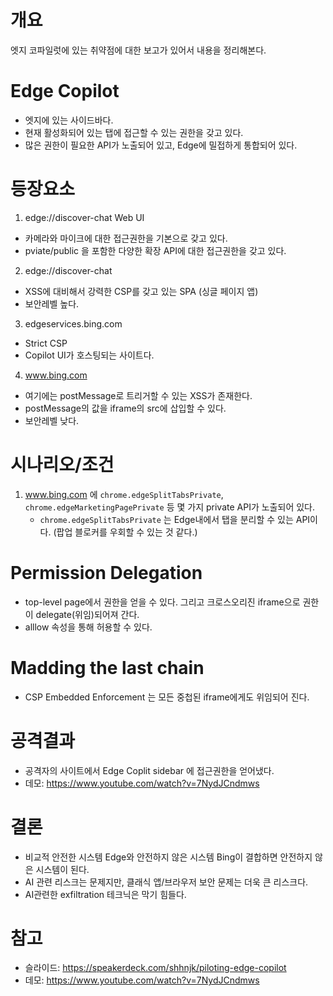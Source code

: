 

# 개요
엣지 코파일럿에 있는 취약점에 대한 보고가 있어서 내용을 정리해본다.

# Edge Copilot
- 엣지에 있는 사이드바다. 
- 현재 활성화되어 있는 탭에 접근할 수 있는 권한을 갖고 있다. 
- 많은 권한이 필요한 API가 노출되어 있고, Edge에 밀접하게 통합되어 있다. 

# 등장요소
1. edge://discover-chat Web UI
- 카메라와 마이크에 대한 접근권한을 기본으로 갖고 있다. 
- pviate/public 을 포함한 다양한 확장 API에 대한 접근권한을 갖고 있다. 

2. edge://discover-chat
- XSS에 대비해서 강력한 CSP를 갖고 있는 SPA (싱글 페이지 앱)
- 보안레벨 높다. 

3. edgeservices.bing.com 
- Strict CSP 
- Copilot UI가 호스팅되는 사이트다. 

4. www.bing.com
- 여기에는 postMessage로 트리거할 수 있는 XSS가 존재한다. 
- postMessage의 값을 iframe의 src에 삽입할 수 있다. 
- 보안레벨 낮다. 

# 시나리오/조건
1. www.bing.com 에 `chrome.edgeSplitTabsPrivate`, `chrome.edgeMarketingPagePrivate` 등 몇 가지 private API가 노출되어 있다. 
   - `chrome.edgeSplitTabsPrivate` 는 Edge내에서 탭을 분리할 수 있는 API이다. (팝업 블로커를 우회할 수 있는 것 같다.)
   

# Permission Delegation 
- top-level page에서 권한을 얻을 수 있다. 그리고 크로스오리진 iframe으로 권한이 delegate(위임)되어져 간다. 
- alllow 속성을 통해 허용할 수 있다. 


# Madding the last chain
- CSP Embedded Enforcement 는 모든 중첩된 iframe에게도 위임되어 진다. 

# 공격결과
- 공격자의 사이트에서 Edge Coplit sidebar 에 접근권한을 얻어냈다. 
- 데모: https://www.youtube.com/watch?v=7NydJCndmws

# 결론
- 비교적 안전한 시스템 Edge와 안전하지 않은 시스템 Bing이 결합하면 안전하지 않은 시스템이 된다. 
- AI 관련 리스크는 문제지만, 클래식 앱/브라우저 보안 문제는 더욱 큰 리스크다. 
- AI관련한 exfiltration 테크닉은 막기 힘들다. 

# 참고
- 슬라이드: https://speakerdeck.com/shhnjk/piloting-edge-copilot
- 데모: https://www.youtube.com/watch?v=7NydJCndmws